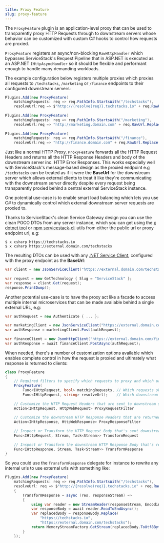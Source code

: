 ```yaml
---
title: Proxy Feature
slug: proxy-feature
---
```


The `ProxyFeature` plugin is an application-level proxy that can be used to transparently proxy HTTP Requests through to
downstream servers whose behavior can be customized with custom C# hooks to control how requests are proxied.
 
`ProxyFeature` registers an async/non-blocking `RawHttpHandler` which bypasses ServiceStack's Request Pipeline that in ASP.NET is executed as an ASP.NET `IHttpAsyncHandler` so it should be flexible and performant enough to handle many demanding workloads.
 
The example configuration below registers multiple proxies which proxies all requests to `/techstacks`, `/marketing` or `/finance` endpoints to their configured downstream servers:
 
```csharp
Plugins.Add(new ProxyFeature(
    matchingRequests: req => req.PathInfo.StartsWith("/techstacks"),
    resolveUrl:req => $"http://{resolve(req)}.techstacks.io" + req.RawUrl.Replace("/techstacks","/")))
 
Plugins.Add(new ProxyFeature(
    matchingRequests: req => req.PathInfo.StartsWith("/marketing"),
    resolveUrl:req => "http://marketing.domain.com" + req.RawUrl.Replace("/marketing", "/")))
 
Plugins.Add(new ProxyFeature(
    matchingRequests: req => req.PathInfo.StartsWith("/finance"),
    resolveUrl:req => "http://finance.domain.com" + req.RawUrl.Replace("/finance", "/")))
```
 
Just like a normal HTTP Proxy, `ProxyFeature` forwards all the HTTP Request Headers and returns all the HTTP Response Headers and body of the downstream server inc. HTTP Error Responses. This works especially well with ServiceStack's message-based design as the proxied endpoint e.g `/techstacks` can be treated as if it were the **BaseUrl** for the downstream server which allows external clients to treat it like they're communicating with the downstream server directly despite every request being transparently proxied behind a central external ServiceStack instance.
 
One potential use-case is to enable smart load balancing which lets you use C# to dynamically control which external downstream server requests are proxied to. 
 
Thanks to ServiceStack's clean Service Gateway design you can use the clean POCO DTOs from any server instance, which you can get using the 
[x dotnet tool](https://docs.servicestack.net/dotnet-tool) or [npm servicestack-cli](https://github.com/ServiceStack/servicestack-cli) utils from either the public url or proxy endpoint url, e.g:
 
    $ x csharp https://techstacks.io
    $ x csharp https://external.domain.com/techstacks
 
The resulting DTOs can be used with any [.NET Service Client](/csharp-client#built-in-clients), configured with the proxy endpoint as the **BaseUrl**:
 
```csharp
var client = new JsonServiceClient("https://external.domain.com/techstacks");
 
var request = new GetTechnology { Slug = "ServiceStack" };
var response = client.Get(request);
response.PrintDump();
```
 
Another potential use-case is to have the proxy act like a facade to access multiple internal microservices that can be made available behind a single external URL, e.g:
 
```csharp
var authRequest = new Authenticate { ... };
 
var marketingClient = new JsonServiceClient("https://external.domain.com/marketing");
var authResponse = marketingClient.Post(authRequest);
 
var financeClient = new JsonHttpClient("https://external.domain.com/finance");
var authResponse = await financeClient.PostAsync(authRequest);
```
 
When needed, there's a number of customization options available which enables complete control in how the request is proxied and ultimately what response is returned to clients:
 
```csharp
class ProxyFeature
{
    // Required filters to specify which requests to proxy and which url to use
    ProxyFeature(
        Func<IHttpRequest, bool> matchingRequests, // Which requests should be proxied
        Func<IHttpRequest, string> resolveUrl);    // Which downstream url to use 
 
    // Customize the HTTP Request Headers that are sent to downstream server
    Action<IHttpRequest, HttpWebRequest> ProxyRequestFilter
 
    // Customize the downstream HTTP Response Headers that are returned to client
    Action<IHttpResponse, HttpWebResponse> ProxyResponseFilter
 
    // Inspect or Transform the HTTP Request Body that's sent downstream
    Func<IHttpRequest, Stream, Task<Stream>> TransformRequest
 
    // Inspect or Transform the downstream HTTP Response Body that's returned
    Func<IHttpResponse, Stream, Task<Stream>> TransformResponse
}
```
 
So you could use the `TransformResponse` delegate for instance to rewrite any internal urls to use external urls with something like:
 
```csharp
Plugins.Add(new ProxyFeature(
    matchingRequests: req => req.PathInfo.StartsWith("/techstacks"),
    resolveUrl: req => $"http://{resolve(req)}.techstacks.io" + req.RawUrl.Replace("/techstacks","/"))
    {
        TransformResponse = async (res, responseStream) => 
        {
            using var reader = new StreamReader(responseStream, Encoding.UTF8);
            var responseBody = await reader.ReadToEndAsync();
            var replacedBody = responseBody.Replace(
                "https://techstacks.io",
                "https://external.domain.com/techstacks");
            return MemoryStreamFactory.GetStream(replacedBody.ToUtf8Bytes());
        }
    });
```

